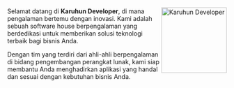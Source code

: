 ###


###

<img align="right" height="150" src="https://i.ibb.co.com/2PJ1YY2/kerenbgt.png" alt="Karuhun Developer"  />

###
<div align="left">
    <!-- <a href="" target="_blank">
        <img src="https://img.shields.io/static/v1?message=Instagram&logo=instagram&label=&color=E4405F&logoColor=white&labelColor=&style=for-the-badge" height="35" alt="instagram logo"  />
    </a>
    <a href="" target="_blank">
        <img src="https://img.shields.io/static/v1?message=LinkedIn&logo=linkedin&label=&color=0077B5&logoColor=white&labelColor=&style=for-the-badge" height="35" alt="linkedin logo"  />
    </a>
    <a href="" target="_blank">
        <img src="https://img.shields.io/static/v1?message=Facebook&logo=facebook&label=&color=1877F2&logoColor=white&labelColor=&style=for-the-badge" height="35" alt="facebook logo"  />
    </a> -->
</div>
<p class="copy">
Selamat datang di <b>Karuhun Developer</b>, di mana pengalaman bertemu dengan inovasi. Kami adalah sebuah software house berpengalaman yang berdedikasi untuk memberikan solusi teknologi terbaik bagi bisnis Anda.


Dengan tim yang terdiri dari ahli-ahli berpengalaman di bidang pengembangan perangkat lunak, kami siap membantu Anda menghadirkan aplikasi yang handal dan sesuai dengan kebutuhan bisnis Anda.
</p>

